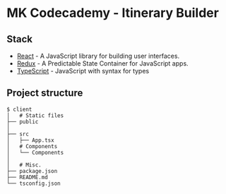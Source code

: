 # MK Codecademy - Itinerary Builder

## Stack

- [React](https://reactjs.org/) - A JavaScript library for building user interfaces.
- [Redux](https://redux.js.org/) - A Predictable State Container for JavaScript apps.
- [TypeScript](https://www.typescriptlang.org/) - JavaScript with syntax for types

## Project structure

```
$ client
│   # Static files
├── public
│
├── src
│   ├── App.tsx
│   # Components
│   └── Components
│
│   # Misc.
├── package.json
├── README.md
└── tsconfig.json
```
